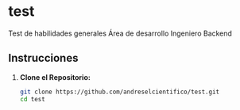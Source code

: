 # test
Test de habilidades generales Área de desarrollo Ingeniero Backend

## Instrucciones

1. **Clone el Repositorio:**
   ```bash
   git clone https://github.com/andreselcientifico/test.git
   cd test
